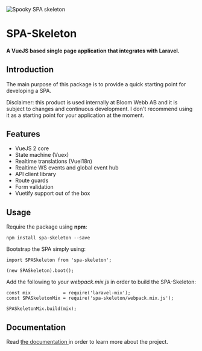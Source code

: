 ![Spooky SPA skeleton](https://i.imgur.com/f0eeixE.jpg)

# SPA-Skeleton

#### A VueJS based single page application that integrates with Laravel.

## Introduction

The main purpose of this package is to provide a quick starting point for developing a SPA.

Disclaimer: this product is used internally at Bloom Webb AB and it is subject to changes and
continuous development. I don't recommend using it as a starting point for your application at the
moment.

## Features

- VueJS 2 core
- State machine (Vuex)
- Realtime translations (VueI18n)
- Realtime WS events and global event hub
- API client library
- Route guards
- Form validation
- Vuetify support out of the box

## Usage

Require the package using **npm**:

    npm install spa-skeleton --save

Bootstrap the SPA simply using:

    import SPASkeleton from 'spa-skeleton';

    (new SPASkeleton).boot();

Add the following to your *webpack.mix.js* in order to build the SPA-Skeleton:

    const mix            = require('laravel-mix');
    const SPASkeletonMix = require('spa-skeleton/webpack.mix.js');

    SPASkeletonMix.build(mix);

## Documentation

Read [the documentation ](https://github.com/silvioiannone/spa-skeleton/blob/master/docs/Readme.md) 
in order to learn more about the project.
